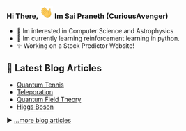 ### Hi There, <img src="https://raw.githubusercontent.com/CuriousAvenger/CuriousAvenger/main/wave.gif" width="30px"> Im Sai Praneth (CuriousAvenger)

- 👀 Im interested in Computer Science and Astrophysics
- 🌱 Im currently learning reinforcement learning in python.
- ✨ Working on a Stock Predictor Website!

## 📘 Latest Blog Articles

- [Quantum Tennis](https://curiousavenger.net/blogs/blog-QT.html)
- [Teleporation](https://curiousavenger.net/blogs/blog-TP.html)
- [Quantum Field Theory](https://curiousavenger.net/blogs/blog-QFT.html)
- [Higgs Boson](https://curiousavenger.net/blogs/blog-HB.html)


▶ [...more blog articles](https://curiousavenger.net/blogs.html)
